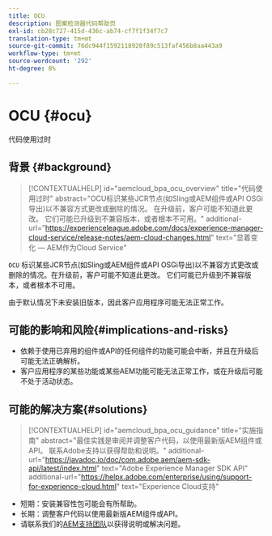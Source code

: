 ```yaml
---
title: OCU
description: 图案检测器代码帮助页
exl-id: cb28c727-415d-436c-ab74-cf7f1f34f7c7
translation-type: tm+mt
source-git-commit: 76dc944f1592118920f89c513faf456b8aa443a9
workflow-type: tm+mt
source-wordcount: '292'
ht-degree: 0%

---
```


# OCU {#ocu}

代码使用过时

## 背景 {#background}

>[!CONTEXTUALHELP]
>id="aemcloud_bpa_ocu_overview"
>title="代码使用过时"
>abstract="OCU标识某些JCR节点(如Sling或AEM组件或API OSGi导出)以不兼容方式更改或删除的情况。 在升级前，客户可能不知道此更改。 它们可能已升级到不兼容版本，或者根本不可用。"
>additional-url="https://experienceleague.adobe.com/docs/experience-manager-cloud-service/release-notes/aem-cloud-changes.html" text="显着变化 — AEM作为Cloud Service"

`OCU` 标识某些JCR节点(如Sling或AEM组件或API OSGi导出)以不兼容方式更改或删除的情况。在升级前，客户可能不知道此更改。 它们可能已升级到不兼容版本，或者根本不可用。

由于默认情况下未安装旧版本，因此客户应用程序可能无法正常工作。

## 可能的影响和风险{#implications-and-risks}

* 依赖于使用已弃用的组件或API的任何组件的功能可能会中断，并且在升级后可能无法正确解析。
* 客户应用程序的某些功能或某些AEM功能可能无法正常工作，或在升级后可能不处于活动状态。

## 可能的解决方案{#solutions}

>[!CONTEXTUALHELP]
>id="aemcloud_bpa_ocu_guidance"
>title="实施指南"
>abstract="最佳实践是审阅并调整客户代码，以使用最新版AEM组件或API。 联系Adobe支持以获得帮助和说明。"
>additional-url="https://javadoc.io/doc/com.adobe.aem/aem-sdk-api/latest/index.html" text="Adobe Experience Manager SDK API"
>additional-url="https://helpx.adobe.com/enterprise/using/support-for-experience-cloud.html" text="Experience Cloud支持"

* 短期：安装兼容性包可能会有所帮助。
* 长期：调整客户代码以使用最新版AEM组件或API。
* 请联系我们的[AEM支持团队](https://helpx.adobe.com/enterprise/using/support-for-experience-cloud.html)以获得说明或解决问题。
